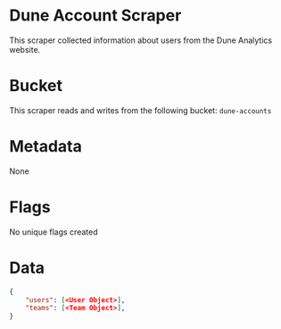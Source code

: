 # Dune Account Scraper

This scraper collected information about users from the Dune Analytics website.

# Bucket

This scraper reads and writes from the following bucket: `dune-accounts`

# Metadata

None

# Flags

No unique flags created

# Data

```json
{
    "users": [<User Object>],
    "teams": [<Team Object>],
}
```

